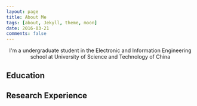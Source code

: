 ```yaml
---
layout: page
title: About Me
tags: [about, Jekyll, theme, moon]
date: 2016-03-21
comments: false
---
```

    
<center> I'm a undergraduate student in the Electronic and Information Engineering school at University of Science and Technology of China</center>

## Education


## Research Experience


